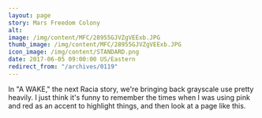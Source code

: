 ```yaml
---
layout: page
story: Mars Freedom Colony
alt:
image: /img/content/MFC/28955GJVZgVEExb.JPG
thumb_image: /img/content/MFC/28955GJVZgVEExb.JPG
icon_image: /img/content/STANDARD.png
date: 2017-06-05 09:00:00 US/Eastern
redirect_from: "/archives/0119"
---
```

In "A WAKE," the next Racia story, we're bringing back grayscale use pretty heavily. I just think it's funny to remember the times when I was using pink and red as an accent to highlight things, and then look at a page like this.
